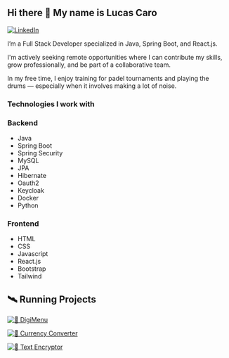 ## Hi there 👋 My name is Lucas Caro

[![LinkedIn](https://img.shields.io/badge/LinkedIn-Profile-blue?logo=linkedin&style=flat-square)]([https://www.linkedin.com/in/tu-usuario/](https://www.linkedin.com/in/lucas-nahuel-caro/))

I’m a Full Stack Developer specialized in Java, Spring Boot, and React.js.

I'm actively seeking remote opportunities where I can contribute my skills, grow professionally, and be part of a collaborative team.

In my free time, I enjoy training for padel tournaments and playing the drums — especially when it involves making a lot of noise.

### **Technologies I work with**
<h3>Backend</h3>
<ul>
  <li>Java</li>
  <li>Spring Boot</li>
  <li>Spring Security</li>
  <li>MySQL</li>
  <li>JPA</li>
  <li>Hibernate</li>
  <li>Oauth2</li>
  <li>Keycloak</li>
  <li>Docker</li>
  <li>Python</li>
</ul>

<h3>Frontend</h3>
<ul>
  <li>HTML</li>
  <li>CSS</li>
  <li>Javascript</li>
  <li>React.js</li>
  <li>Bootstrap</li>
  <li>Tailwind</li>
</ul>



<h2>🛰️ Running Projects </h2>

[![🍔 DigiMenu](https://img.shields.io/badge/Menu_Online-Visit-orange?style=for-the-badge&logo=springboot)](http://digimenu.com.ar/)

[![🔐 Currency Converter](https://img.shields.io/badge/Currency_Converter-Visit-orange?style=for-the-badge&logo=moneygram)](http://149.50.148.20:5173/)

[![🔐 Text Encryptor](https://img.shields.io/badge/Text_Encryptor-Visit-orange?style=for-the-badge&logo=javascript)](https://lucascaro97.github.io/ChallengeEncriptadorTextoAlura/)
